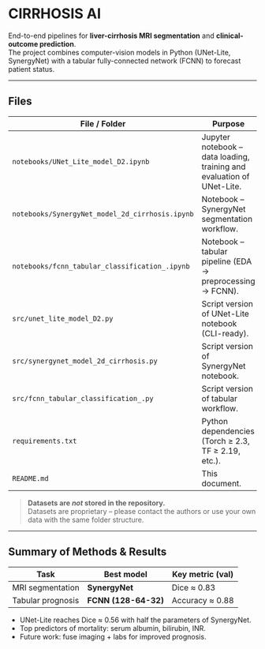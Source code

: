 # CIRRHOSIS AI 

End-to-end pipelines for **liver-cirrhosis MRI segmentation** and **clinical-outcome prediction**.  
The project combines computer-vision models in Python (UNet-Lite, SynergyNet) with a tabular fully-connected network (FCNN) to forecast patient status.

---

## Files

| File / Folder | Purpose |
|---------------|---------|
| `notebooks/UNet_Lite_model_D2.ipynb` | Jupyter notebook – data loading, training and evaluation of UNet-Lite. |
| `notebooks/SynergyNet_model_2d_cirrhosis.ipynb` | Notebook – SynergyNet segmentation workflow. |
| `notebooks/fcnn_tabular_classification_.ipynb` | Notebook – tabular pipeline (EDA → preprocessing → FCNN). |
| `src/unet_lite_model_D2.py` | Script version of UNet-Lite notebook (CLI-ready). |
| `src/synergynet_model_2d_cirrhosis.py` | Script version of SynergyNet notebook. |
| `src/fcnn_tabular_classification_.py` | Script version of tabular workflow. |
| `requirements.txt` | Python dependencies (Torch ≥ 2.3, TF ≥ 2.19, etc.). |
| `README.md` | This document. |

> **Datasets are *not* stored in the repository.**  
Datasets are proprietary – please contact the authors or use your own data with the same folder structure.
---

## Summary of Methods & Results

| Task | Best model | Key metric (val) |
|------|------------|------------------|
| MRI segmentation | **SynergyNet** | Dice ≈ 0.83 |
| Tabular prognosis | **FCNN (128-64-32)** | Accuracy ≈ 0.88 |

* UNet-Lite reaches Dice ≈ 0.56 with half the parameters of SynergyNet.  
* Top predictors of mortality: serum albumin, bilirubin, INR.  
* Future work: fuse imaging + labs for improved prognosis.


